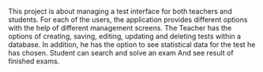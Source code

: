 This project is about managing a test interface for both teachers and students.
For each of the users, the application provides different options with the help of different management screens.
The Teacher has the options of creating, saving, editing, updating and deleting tests within a database.
In addition, he has the option to see statistical data for the test he has chosen.
Student can search and solve an exam And see result of finished exams.

